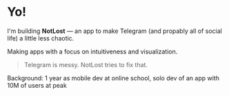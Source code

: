 # Yo!

I'm building **NotLost** — an app to make Telegram (and propably all of social life) a little less chaotic.

Making apps with a focus on intuitiveness and visualization.

> Telegram is messy. NotLost tries to fix that.

Background: 1 year as mobile dev at online school, solo dev of an app with 10M of users at peak

<!--
**shestaya-liniya/shestaya-liniya** is a ✨ _special_ ✨ repository because its `README.md` (this file) appears on your GitHub profile.

Here are some ideas to get you started:

- 🔭 I’m currently working on ...
- 🌱 I’m currently learning ...
- 👯 I’m looking to collaborate on ...
- 🤔 I’m looking for help with ...
- 💬 Ask me about ...
- 📫 How to reach me: ...
- 😄 Pronouns: ...
- ⚡ Fun fact: ...
-->
